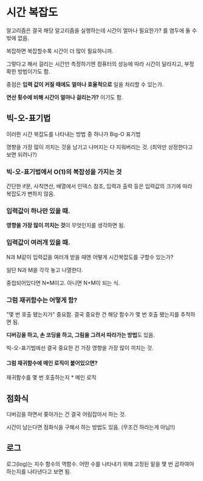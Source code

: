 # 시간 복잡도

알고리즘은 결국 해당 알고리즘을 실행하는데 시간이 얼마나 필요한가? 를 염두에 둘 수 밖에 없음.

복잡하면 복잡할수록 시간이 더 많이 필요하니까.

그렇다고 해서 걸리는 시간만 측정하기엔 컴퓨터의 성능에 따라 시간이 달라지고, 부정확한 방법이기도 함.

중점은 **입력 값이 커질 때에도 얼마나 효율적으로** 일을 처리할 수 있는가.

**연산 횟수에 비해 시간이 얼마나 걸리는가?** 이기도 함.

## 빅-오-표기법

이러한 시간 복잡도를 나타내는 방법 중 하나가 Big-O 표기법

영향을 가장 많이 끼치는 것을 남기고 나머지는 다 지워버리는 것. (최악만 상정한다고 보면 되려나?)

### 빅-오-표기법에서 O(1)의 복잡성을 가지는 것

간단한 if문, 사칙연산, 배열에서 인덱스 참조, 입력과 출력 등은 입력값의 크기에 따라 복잡도가 변하지 않음.

### 입력값이 하나만 있을 때.

**영향을 가장 많이 끼치는 것**이 무엇인지를 생각하면 됨.

### 입력값이 여러개 있을 때.

N과 M같이 입력값을 여러개 받을 때엔 어떻게 시간복잡도를 구할수 있는가?

일단 N과 M을 각각 놓고 나열한다.

중첩되어있다면 N*M이고. 아니면 N+M이 되는 식.

### 그럼 재귀함수는 어떻게 함?

"몇 번 호출 됐는지가" 중요함. 결국 중요한 건 해당 함수가 몇 번 호출 됐는지를 추적하면 됨.

**디버깅을 하고, 손 코딩을 하고, 그림을 그려서 따라가는 방법**도 있음.

빅-오-표기법에선 결국 중요한 건 가장 영향을 가장 많이 끼치는 것.

#### 그럼 재귀함수에 메인 로직이 붙어있으면?

재귀함수를 몇 번 호출하는지 * 메인 로직

## 점화식

디버깅을 하면서 쫒아가는 건 결국 어림잡아서 하는 것.

시간이 남는다면 점화식을 구해서 하는 방법도 있음. (무조건 하라는게 아님!!)

## 로그

로그(log)는 지수 함수의 역함수. 어떤 수를 나타내기 위해 고정된 밑을 몇 번 곱하여야 하는지를 나타낸다고 보면 됨.

